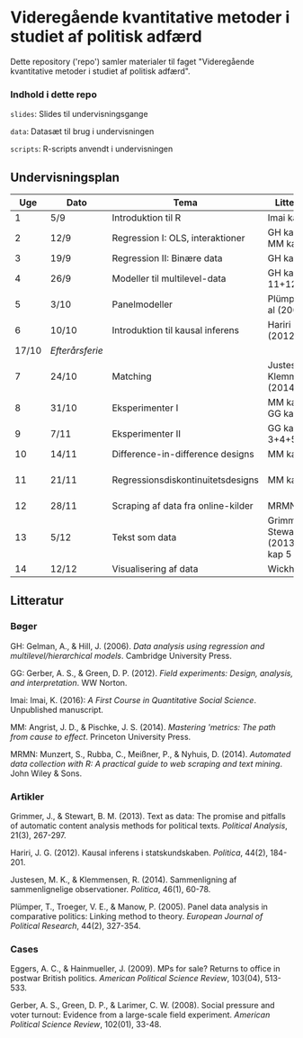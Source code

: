 # Videregående kvantitative metoder i studiet af politisk adfærd

Dette repository ('repo') samler materialer til faget "Videregående kvantitative metoder i studiet af politisk adfærd".

### Indhold i dette repo

`slides`: Slides til undervisningsgange

`data`: Datasæt til brug i undervisningen

`scripts`: R-scripts anvendt i undervisningen

## Undervisningsplan

Uge | Dato | Tema | Litteratur | Case
---|---|---|---|---
1 | 5/9 | Introduktion til R | Imai kap 1 |
2 | 12/9 | Regression I: OLS, interaktioner | GH kap 3, MM kap 2 |
3 | 19/9 | Regression II: Binære data | GH kap 5 |
4 | 26/9 | Modeller til multilevel-data | GH kap 11+12 |
5 | 3/10 | Panelmodeller | Plümper et al (2005) |
6 | 10/10 | Introduktion til kausal inferens | Hariri (2012) |
  | 17/10 | *Efterårsferie* | |
7 | 24/10 | Matching | Justesen & Klemmensen (2014) |
8 | 31/10 | Eksperimenter I | MM kap 1, GG kap 1+2 | Gerber et al (2008)
9 | 7/11 | Eksperimenter II | GG kap 3+4+5 |
10 | 14/11 | Difference-in-difference designs | MM kap 5 |
11 | 21/11 | Regressionsdiskontinuitetsdesigns | MM kap 4 | Eggers & Hainmueller (2009)
12 | 28/11 | Scraping af data fra online-kilder | MRMN kap 9 |
13 | 5/12 | Tekst som data | Grimmer & Stewart (2013), Imai kap 5 |
14 | 12/12 | Visualisering af data | Wickham |

## Litteratur

### Bøger

GH: Gelman, A., & Hill, J. (2006). *Data analysis using regression and multilevel/hierarchical models*. Cambridge University Press.

GG: Gerber, A. S., & Green, D. P. (2012). *Field experiments: Design, analysis, and interpretation*. WW Norton.

Imai: Imai, K. (2016): *A First Course in Quantitative Social Science*. Unpublished manuscript.

MM: Angrist, J. D., & Pischke, J. S. (2014). *Mastering 'metrics: The path from cause to effect*. Princeton University Press.

MRMN: Munzert, S., Rubba, C., Meißner, P., & Nyhuis, D. (2014). *Automated data collection with R: A practical guide to web scraping and text mining*. John Wiley & Sons.

### Artikler

Grimmer, J., & Stewart, B. M. (2013). Text as data: The promise and pitfalls of automatic content analysis methods for political texts. *Political Analysis*, 21(3), 267-297.

Hariri, J. G. (2012). Kausal inferens i statskundskaben. *Politica*, 44(2), 184-201.

Justesen, M. K., & Klemmensen, R. (2014). Sammenligning af sammenlignelige observationer. *Politica*, 46(1), 60-78.

Plümper, T., Troeger, V. E., & Manow, P. (2005). Panel data analysis in comparative politics: Linking method to theory. *European Journal of Political Research*, 44(2), 327-354.

### Cases

Eggers, A. C., & Hainmueller, J. (2009). MPs for sale? Returns to office in postwar British politics. *American Political Science Review*, 103(04), 513-533.

Gerber, A. S., Green, D. P., & Larimer, C. W. (2008). Social pressure and voter turnout: Evidence from a large-scale field experiment. *American Political Science Review*, 102(01), 33-48.
